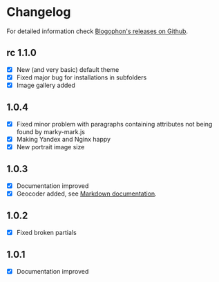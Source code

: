 Changelog
=========

For detailed information check [Blogophon's releases on Github](https://github.com/fboes/blogophon/releases).

rc 1.1.0
--------

* [x] New (and very basic) default theme
* [x] Fixed major bug for installations in subfolders
* [x] Image gallery added

1.0.4
-----

* [x] Fixed minor problem with paragraphs containing attributes not being found by marky-mark.js
* [x] Making Yandex and Nginx happy
* [x] New portrait image size

1.0.3
-----

* [x] Documentation improved
* [x] Geocoder added, see [Markdown documentation](docs/markdown.md).

1.0.2
-----

* [x] Fixed broken partials

1.0.1
-----

* [x] Documentation improved

